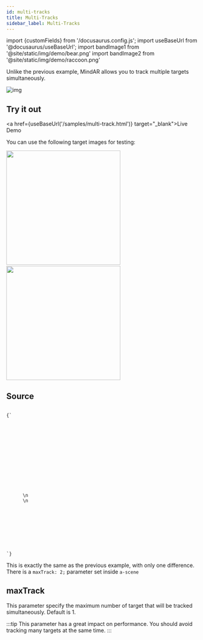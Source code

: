```yaml
---
id: multi-tracks 
title: Multi-Tracks
sidebar_label: Multi-Tracks 
---
```


import {customFields} from '/docusaurus.config.js';
import useBaseUrl from '@docusaurus/useBaseUrl';
import bandImage1 from '@site/static/img/demo/bear.png'
import bandImage2 from '@site/static/img/demo/raccoon.png'

Unlike the previous example, MindAR allows you to track multiple targets simultaneously.

![img](/img/demo/multi-tracks-demo.png)

## Try it out
<a href={useBaseUrl('/samples/multi-track.html')} target="_blank">Live Demo</a>

You can use the following target images for testing:

<img src={bandImage1} width="300" />
&nbsp;
<img src={bandImage2} width="300" />

## Source
<code>
{`
<html>
  <head>
    <meta name="viewport" content="width=device-width, initial-scale=1" />
    <script src="https://cdn.jsdelivr.net/gh/hiukim/mind-ar-js@${customFields.libVersion}/dist/mindar-image.prod.js"></script>
    <script src="https://aframe.io/releases/1.2.0/aframe.min.js"></script>
    <script src="https://cdn.jsdelivr.net/gh/donmccurdy/aframe-extras@v6.1.1/dist/aframe-extras.min.js"></script>
    <script src="https://cdn.jsdelivr.net/gh/hiukim/mind-ar-js@${customFields.libVersion}/dist/mindar-image-aframe.prod.js"></script>
  </head>

  <body>
    <a-scene mindar-image="imageTargetSrc: https://cdn.jsdelivr.net/gh/hiukim/mind-ar-js@${customFields.libVersion}/examples/image-tracking/assets/band-example/band.mind; maxTrack: 2" color-space="sRGB" renderer="colorManagement: true, physicallyCorrectLights" vr-mode-ui="enabled: false" device-orientation-permission-ui="enabled: false">
      <a-assets>
        <a-asset-item id="bearModel" src="https://cdn.jsdelivr.net/gh/hiukim/mind-ar-js@${customFields.libVersion}/examples/image-tracking/assets/band-example/bear/scene.gltf"></a-asset-item>
        <a-asset-item id="raccoonModel" src="https://cdn.jsdelivr.net/gh/hiukim/mind-ar-js@${customFields.libVersion}/examples/image-tracking/assets/band-example/raccoon/scene.gltf"></a-asset-item>
      </a-assets>\n
      <a-camera position="0 0 0" look-controls="enabled: false"></a-camera>\n
      <a-entity mindar-image-target="targetIndex: 0">
        <a-gltf-model rotation="0 0 0 " position="0 -0.25 0" scale="0.05 0.05 0.05" src="#raccoonModel" animation-mixer>
      </a-entity>
      <a-entity mindar-image-target="targetIndex: 1">
        <a-gltf-model rotation="0 0 0 " position="0 -0.25 0" scale="0.05 0.05 0.05" src="#bearModel" animation-mixer>
      </a-entity>
    </a-scene>
  </body>
</html>
`}
</code>

This is exactly the same as the previous example, with only one difference. There is a `maxTrack: 2;` parameter set inside `a-scene`

## maxTrack

This parameter specify the maximum number of target that will be tracked simultaneously. Default is 1.

:::tip
This parameter has a great impact on performance. You should avoid tracking many targets at the same time.
:::
